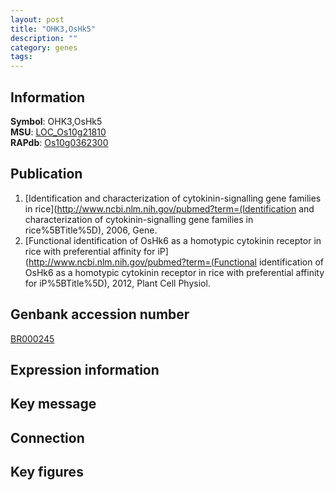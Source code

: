 ```yaml
---
layout: post
title: "OHK3,OsHk5"
description: ""
category: genes
tags: 
---
```


## Information
__Symbol__: OHK3,OsHk5  
__MSU__: [LOC_Os10g21810](http://rice.plantbiology.msu.edu/cgi-bin/ORF_infopage.cgi?orf=LOC_Os10g21810)  
__RAPdb__: [Os10g0362300](http://rapdb.dna.affrc.go.jp/viewer/gbrowse_details/irgsp1?name=Os10g0362300)  

## Publication
1. [Identification and characterization of cytokinin-signalling gene families in rice](http://www.ncbi.nlm.nih.gov/pubmed?term=(Identification and characterization of cytokinin-signalling gene families in rice%5BTitle%5D), 2006, Gene.
2. [Functional identification of OsHk6 as a homotypic cytokinin receptor in rice with preferential affinity for iP](http://www.ncbi.nlm.nih.gov/pubmed?term=(Functional identification of OsHk6 as a homotypic cytokinin receptor in rice with preferential affinity for iP%5BTitle%5D), 2012, Plant Cell Physiol.

## Genbank accession number
[BR000245](http://www.ncbi.nlm.nih.gov/nuccore/BR000245)

## Expression information

## Key message

## Connection

## Key figures


